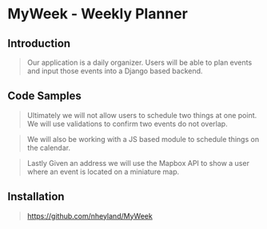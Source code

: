 # MyWeek - Weekly Planner

## Introduction

> Our application is a daily organizer. Users will be able to plan events and input those events into a Django based backend.         

## Code Samples

> Ultimately we will not allow users to schedule two things at one point. 
We will use validations to confirm two events do not overlap. 

> We will also be working with a JS based module to schedule things on the calendar. 

> Lastly Given an address we will use the Mapbox API to show a user where an event is located on a miniature map. 



## Installation

> https://github.com/nheyland/MyWeek
